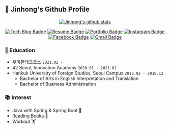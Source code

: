 ## 👋 Jinhong's Github Profile
<div align=center>

[![Jinhong's github stats](https://github-readme-stats.vercel.app/api?username=xlffm3&theme=vue&hide=issues,contribs)](https://github.com/anuraghazra/github-readme-stats)
</div>
<div align=center>

[![Tech Blog Badge](http://img.shields.io/badge/-Tech%20Blog-181717?style=flat-square&logo=github&link=https://xlffm3.github.io)](https://xlffm3.github.io)
[![Resume Badge](http://img.shields.io/badge/-Resume-blueviolet?style=flat-square&logo=notion&link=https://www.notion.so/Jinhong-Park-d5ed848bced04634a408e69e5071e38a)](https://www.notion.so/Jinhong-Park-d5ed848bced04634a408e69e5071e38a)
[![Portfolio Badge](http://img.shields.io/badge/-Portfolio-6DB33F?style=flat-square&logoColor=white&logo=spring&link=https://xlffm3.github.io/portfolio/)](https://xlffm3.github.io/portfolio/)
[![Instagram Badge](https://img.shields.io/badge/-Instagram-E4405F?style=flat-square&logo=instagram&logoColor=white&link=https://www.instagram.com/hong___o/)](https://www.instagram.com/hong___o/)
[![Facebook Badge](https://img.shields.io/badge/Facebook-1877f2?style=flat-square&logo=facebook&logoColor=white&link=https://www.facebook.com/qkrwlsghd)](https://www.facebook.com/qkrwlsghd)
[![Gmail Badge](https://img.shields.io/badge/Gmail-EA4335?style=flat-square&logo=Gmail&logoColor=white&link=mailto:xlffm3@gmail.com)](mailto:xlffm3@gmail.com)
</div>

### 🏫 Education

* 우아한테크코스 ``2021.02 - ``
* 42 Seoul, Innovation Academy ``2020.01 - 2021.01``
* Hankuk University of Foreign Studies, Seoul Campus ``2013.02 - 2018.12``
  * Bachelor of Arts in English Interpretation and Translation
  * Bachelor of Business Administration

### 📚 Interest

* Java with Spring & Spring Boot 🌱
* [Reading Books 📖](https://xlffm3.github.io/books/)
* Workout 🏋️
